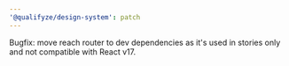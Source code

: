 ```yaml
---
'@qualifyze/design-system': patch
---
```


Bugfix: move reach router to dev dependencies as it's used in stories only and not compatible with React v17.

